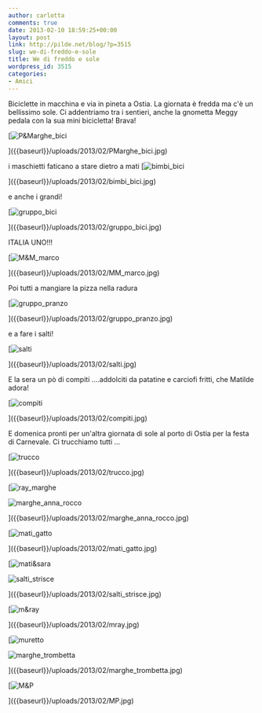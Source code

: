 ```yaml
---
author: carlotta
comments: true
date: 2013-02-10 18:59:25+00:00
layout: post
link: http://pilde.net/blog/?p=3515
slug: we-di-freddo-e-sole
title: We di freddo e sole
wordpress_id: 3515
categories:
- Amici
---
```


Biciclette in macchina e via in pineta a Ostia. La giornata è fredda ma c'è un bellissimo sole. Ci addentriamo tra i sentieri, anche la gnometta Meggy pedala con la sua mini bicicletta! Brava!

[![P&Marghe_bici]({{baseurl}}/uploads/2013/02/PMarghe_bici.jpg)


]({{baseurl}}/uploads/2013/02/PMarghe_bici.jpg)


i maschietti faticano a stare dietro a mati [![bimbi_bici]({{baseurl}}/uploads/2013/02/bimbi_bici.jpg)


]({{baseurl}}/uploads/2013/02/bimbi_bici.jpg)


e anche i grandi!

[![gruppo_bici]({{baseurl}}/uploads/2013/02/gruppo_bici.jpg)


]({{baseurl}}/uploads/2013/02/gruppo_bici.jpg)


ITALIA UNO!!!

[![M&M_marco]({{baseurl}}/uploads/2013/02/MM_marco.jpg)


]({{baseurl}}/uploads/2013/02/MM_marco.jpg)


Poi tutti a mangiare la pizza nella radura

[![gruppo_pranzo]({{baseurl}}/uploads/2013/02/gruppo_pranzo.jpg)


]({{baseurl}}/uploads/2013/02/gruppo_pranzo.jpg)


e a fare i salti!

[![salti]({{baseurl}}/uploads/2013/02/salti.jpg)


]({{baseurl}}/uploads/2013/02/salti.jpg)


E la sera un pò di compiti ....addolciti da patatine e carciofi fritti, che Matilde adora!

[![compiti]({{baseurl}}/uploads/2013/02/compiti.jpg)


]({{baseurl}}/uploads/2013/02/compiti.jpg)


E domenica pronti per un'altra giornata di sole al porto di Ostia per la festa di Carnevale. Ci trucchiamo tutti ...

[![trucco]({{baseurl}}/uploads/2013/02/trucco.jpg)


]({{baseurl}}/uploads/2013/02/trucco.jpg)


 [![ray_marghe]({{baseurl}}/uploads/2013/02/ray_marghe.jpg)


![marghe_anna_rocco]({{baseurl}}/uploads/2013/02/marghe_anna_rocco.jpg)


]({{baseurl}}/uploads/2013/02/marghe_anna_rocco.jpg)


 [![mati_gatto]({{baseurl}}/uploads/2013/02/mati_gatto.jpg)


]({{baseurl}}/uploads/2013/02/mati_gatto.jpg)


[![mati&sara]({{baseurl}}/uploads/2013/02/matisara.jpg)


![salti_strisce]({{baseurl}}/uploads/2013/02/salti_strisce.jpg)


]({{baseurl}}/uploads/2013/02/salti_strisce.jpg)


 [![m&ray]({{baseurl}}/uploads/2013/02/mray.jpg)


]({{baseurl}}/uploads/2013/02/mray.jpg)


 [![muretto]({{baseurl}}/uploads/2013/02/muretto.jpg)


![marghe_trombetta]({{baseurl}}/uploads/2013/02/marghe_trombetta.jpg)


]({{baseurl}}/uploads/2013/02/marghe_trombetta.jpg)


[![M&P]({{baseurl}}/uploads/2013/02/MP.jpg)


]({{baseurl}}/uploads/2013/02/MP.jpg)



